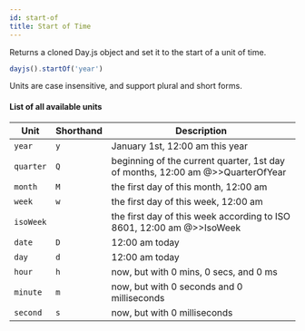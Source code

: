 ```yaml
---
id: start-of
title: Start of Time
---
```


Returns a cloned Day.js object and set it to the start of a unit of time.

```js
dayjs().startOf('year')
```

Units are case insensitive, and support plural and short forms.

#### List of all available units

| Unit          | Shorthand | Description                               |
| ------------- | --------- | ----------------------------------------- |
| `year`        | `y`       | January 1st, 12:00 am this year           |
| `quarter`     | `Q`       | beginning of the current quarter, 1st day of months, 12:00 am @>>QuarterOfYear|
| `month`       | `M`       | the first day of this month, 12:00 am     |
| `week`        | `w`       | the first day of this week, 12:00 am      |
| `isoWeek`     || the first day of this week according to ISO 8601, 12:00 am @>>IsoWeek|
| `date`        | `D`       | 12:00 am today                            |
| `day`         | `d`       | 12:00 am today                            |
| `hour`        | `h`       | now, but with 0 mins, 0 secs, and 0 ms    |
| `minute`      | `m`       | now, but with 0 seconds and 0 milliseconds|
| `second`      | `s`       | now, but with 0 milliseconds              |

<!-- | `quarter`     | `Q`       | beginning of the current quarter, 1st day of months, 12:00 am | -->

